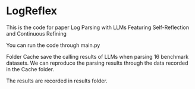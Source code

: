 # LogReflex

This is the code for paper Log Parsing with LLMs Featuring Self-Reflection and Continuous Refining

You can run the code through main.py

Folder Cache save the calling results of LLMs when parsing 16 benchmark datasets. We can reproduce the parsing results through the data recorded in the Cache folder.

The results are recorded in results folder.

